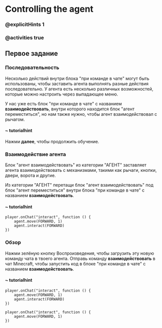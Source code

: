 # Controlling the agent

### @explicitHints 1

### @activities true

## Первое задание

### Последовательность

Несколько действий внутри блока "при команде в чате" могут быть использованы, чтобы заставить агента выполнять разные действия последовательно. У агента есть несколько различных возможностей, которые можно настроить через выпадающее меню.

У нас уже есть блок "при команде в чате" с названием **взаимодействовать**, внутри которого находится блок "агент переместиться", но нам также нужно, чтобы агент взаимодействовал с рычагом.

#### ~ tutorialhint

Нажми **далее**, чтобы продолжить обучение.

### Взаимодействие агента

Блок "агент взаимодействовать" из категории "АГЕНТ" заставляет агента взаимодействовать с механизмами, такими как рычаги, кнопки, двери, ворота и другие.

Из категории "АГЕНТ" перетащи блок "агент взаимодействовать" под блок "агент переместиться" внутри блока "при команде в чате" с названием **взаимодействовать**.

#### ~ tutorialhint

```blocks
player.onChat("interact", function () {
    agent.move(FORWARD, 1)
    agent.interact(FORWARD)
})
```

### Обзор

Нажми зелёную кнопку Воспроизведения, чтобы загрузить эту новую команду чата в твоего агента. Отправь команду **взаимодействовать** в чат Minecraft, чтобы запустить код в блоке "при команде в чате" с названием **взаимодействовать**.

#### ~ tutorialhint

```blocks
player.onChat("interact", function () {
    agent.move(FORWARD, 1)
    agent.interact(FORWARD)
})
```

```template
player.onChat("interact", function () {
    agent.move(FORWARD, 1)
})
```
